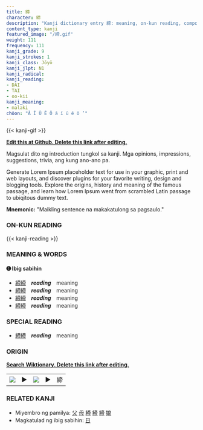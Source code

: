 ```yaml
---
title: 締
character: 締
description: "Kanji dictionary entry 締: meaning, on-kun reading, compounds, origin, related kanji"
content_type: kanji
featured_image: "/締.gif"
weight: 111
frequency: 111
kanji_grade: 9
kanji_strokes: 1
kanji_class: Jōyō
kanji_jlpt: N1
kanji_radical: 
kanji_reading: 
- DAI
- TAI
- oo-kii
kanji_meaning:
- malaki
chōon: "Ā Ī Ū Ē Ō ā ī ū ē ō ’"
---
```

[//]: # (Don't edit the line below. Kanji animated GIF code is automatically generated.)
{{< kanji-gif >}}

[//]: # (Edit below this line.)

**[Edit this at Github. Delete this link after editing.](https://github.com/tim0g/tim/tree/main/content/kanji/締/index.md)**

Magsulat dito ng introduction tungkol sa kanji. Mga opinions, impressions, suggestions, trivia, ang kung ano-ano pa.

Generate Lorem Ipsum placeholder text for use in your graphic, print and web layouts, and discover plugins for your favorite writing, design and blogging tools. Explore the origins, history and meaning of the famous passage, and learn how Lorem Ipsum went from scrambled Latin passage to ubiqitous dummy text.
 
**Mnemonic:** "Maikling sentence na makakatulong sa pagsaulo."

### ON-KUN READING

[//]: # (Don't edit the line below. ON-KUN READING code is automatically generated.)
{{< kanji-reading >}}

### MEANING & WORDS

#### ➊ **Ibig sabihin**
  - [締](../締)[締](../締)　***reading***　meaning
  - [締](../締)[締](../締)　***reading***　meaning
  - [締](../締)[締](../締)　***reading***　meaning
  - [締](../締)[締](../締)　***reading***　meaning

### SPECIAL READING
  - [締](../締)[締](../締)　***reading***　meaning

### ORIGIN

**[Search Wiktionary. Delete this link after editing.](https://wiktionary.org/wiki/締)**
<table class="kanji-table"><tr><td>
<img src="60px-締-bronze.svg.png">
</td><td>▶</td><td>
<img src="60px-締-oracle.svg.png">
</td><td>▶</td>
<td class="kanji-origin">締</td>
</tr></table>

### RELATED KANJI
- Miyembro ng pamilya: [父](../父) [母](../母) [締](../締) [締](../締) [締](../締) [娘](../娘)
- Magkatulad ng ibig sabihin: [日](../日)
